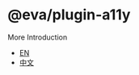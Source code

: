 # @eva/plugin-a11y

More Introduction

- [EN](https://eva.js.org)
- [中文](https://eva-engine.gitee.io)
